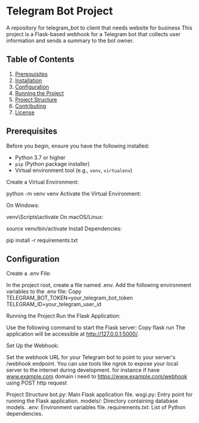 # Telegram Bot Project
A repository for telegram_bot  to client that needs website for business
This project is a Flask-based webhook for a Telegram bot that collects user information and sends a summary to the bot owner.

## Table of Contents

1. [Prerequisites](#prerequisites)
2. [Installation](#installation)
3. [Configuration](#configuration)
4. [Running the Project](#running-the-project)
5. [Project Structure](#project-structure)
6. [Contributing](#contributing)
7. [License](#license)

## Prerequisites

Before you begin, ensure you have the following installed:

- Python 3.7 or higher
- `pip` (Python package installer)
- Virtual environment tool (e.g., `venv`, `virtualenv`)

Create a Virtual Environment:

python -m venv venv
Activate the Virtual Environment:

On Windows:

venv\Scripts\activate
On macOS/Linux:

source venv/bin/activate
Install Dependencies:

pip install -r requirements.txt

## Configuration
Create a .env File:

In the project root, create a file named .env.
Add the following environment variables to the .env file:
Copy
TELEGRAM_BOT_TOKEN=your_telegram_bot_token
TELEGRAM_ID=your_telegram_user_id

Running the Project
Run the Flask Application:

Use the following command to start the Flask server:
Copy
flask run
The application will be accessible at http://127.0.0.1:5000/.

Set Up the Webhook:

Set the webhook URL for your Telegram bot to point to your server's /webhook endpoint. You can use tools like ngrok to expose your local server to the internet during development.
for instance if have www.example.com domain i need to https://www.example.com/webhook using POST http request

Project Structure
bot.py: Main Flask application file.
wsgi.py: Entry point for running the Flask application.
models/: Directory containing database models.
.env: Environment variables file.
requirements.txt: List of Python dependencies.

